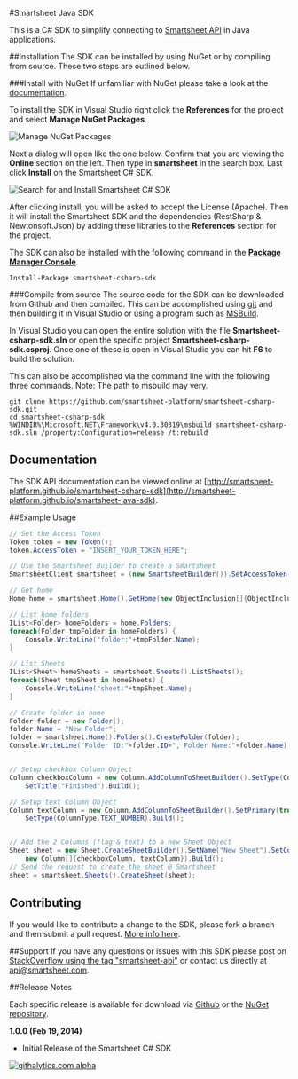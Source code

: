 #Smartsheet Java SDK

This is a C# SDK to simplify connecting to [Smartsheet API](http://www.smartsheet.com/developers/api-documentation) in Java applications.

##Installation
The SDK can be installed by using NuGet or by compiling from source. These two steps are outlined below.

###Install with NuGet
If unfamiliar with NuGet please take a look at the [documentation](http://docs.nuget.org/). 

To install the SDK in Visual Studio right click the **References** for the project and select **Manage NuGet Packages**.

![Manage NuGet Packages](https://googledrive.com/host/0B0ESt9lII6BWZUcyZmls "Manage NuGet Packages")

Next a dialog will open like the one below. Confirm that you are viewing the **Online** section on the left. Then type in **smartsheet** in the search box. Last click **Install** on the Smartsheet C# SDK.

![Search for and Install Smartsheet C# SDK](https://googledrive.com/host/0B0ESt9lII6BWZUcyZmlsa "Install Smartsheet C# SDK")

After clicking install, you will be asked to accept the License (Apache). Then it will install the Smartsheet SDK and the dependencies (RestSharp & Newtonsoft.Json) by adding these libraries to the **References** section for the project.

The SDK can also be installed with the following command in the **[Package Manager Console](http://docs.nuget.org/docs/start-here/using-the-package-manager-console)**.

```dos
Install-Package smartsheet-csharp-sdk
```

###Compile from source
The source code for the SDK can be downloaded from Github and then compiled. This can be accomplished using [git](http://git-scm.com/) and then building it in Visual Studio or using a program such as [MSBuild](http://msdn.microsoft.com/en-us/library/wea2sca5(v=vs.90).aspx).

In Visual Studio you can open the entire solution with the file **Smartsheet-csharp-sdk.sln** or open the specific project **Smartsheet-csharp-sdk.csproj**. Once one of these is open in Visual Studio you can hit **F6** to build the solution.

This can also be accomplished via the command line with the following three commands. Note: The path to msbuild may very.

```dos
git clone https://github.com/smartsheet-platform/smartsheet-csharp-sdk.git
cd smartsheet-csharp-sdk
%WINDIR%\Microsoft.NET\Framework\v4.0.30319\msbuild smartsheet-csharp-sdk.sln /property:Configuration=release /t:rebuild
```

## Documentation
The SDK API documentation can be viewed online at [http://smartsheet-platform.github.io/smartsheet-csharp-sdk](http://smartsheet-platform.github.io/smartsheet-java-sdk).


##Example Usage

```cs
// Set the Access Token
Token token = new Token();
token.AccessToken = "INSERT_YOUR_TOKEN_HERE";

// Use the Smartsheet Builder to create a Smartsheet
SmartsheetClient smartsheet = (new SmartsheetBuilder()).SetAccessToken("1lv9aoebptd2ljf1n3x93o5ris").Build();

// Get home
Home home = smartsheet.Home().GetHome(new ObjectInclusion[]{ObjectInclusion.TEMPLATES});

// List home folders
IList<Folder> homeFolders = home.Folders;
foreach(Folder tmpFolder in homeFolders) {
    Console.WriteLine("folder:"+tmpFolder.Name);
}

// List Sheets
IList<Sheet> homeSheets = smartsheet.Sheets().ListSheets();
foreach(Sheet tmpSheet in homeSheets) {
    Console.WriteLine("sheet:"+tmpSheet.Name);
}

// Create folder in home
Folder folder = new Folder();
folder.Name = "New Folder";
folder = smartsheet.Home().Folders().CreateFolder(folder);
Console.WriteLine("Folder ID:"+folder.ID+", Folder Name:"+folder.Name);


// Setup checkbox Column Object
Column checkboxColumn = new Column.AddColumnToSheetBuilder().SetType(ColumnType.CHECKBOX).
    SetTitle("Finished").Build();

// Setup text Column Object
Column textColumn = new Column.AddColumnToSheetBuilder().SetPrimary(true).SetTitle("To Do List").
    SetType(ColumnType.TEXT_NUMBER).Build();


// Add the 2 Columns (flag & text) to a new Sheet Object
Sheet sheet = new Sheet.CreateSheetBuilder().SetName("New Sheet").SetColumns(
    new Column[]{checkboxColumn, textColumn}).Build();
// Send the request to create the sheet @ Smartsheet
sheet = smartsheet.Sheets().CreateSheet(sheet);
```

<!--More examples available [here](https://github.com/smartsheet-platform/samples/blob/master/csharp-sdk/JavaSDKSample.java).-->

## Contributing
If you would like to contribute a change to the SDK, please fork a branch and then submit a pull request. [More info here](https://help.github.com/articles/using-pull-requests).

##Support
If you have any questions or issues with this SDK please post on [StackOverflow using the tag "smartsheet-api"](http://stackoverflow.com/questions/tagged/smartsheet-api) or contact us directly at api@smartsheet.com.

##Release Notes

Each specific release is available for download via [Github](https://github.com/smartsheet-platform/smartsheet-csharp-sdk/tags) or the [NuGet repository](http://search.maven.org/#search%7Cgav%7C1%7Cg%3A%22com.smartsheet%22%20AND%20a%3A%22smartsheet-sdk-java%22).

**1.0.0 (Feb 19, 2014)**
* Initial Release of the Smartsheet C# SDK


[![githalytics.com alpha](https://cruel-carlota.pagodabox.com/4b2c0d7b11c532fb1693dec0e5f300d5 "githalytics.com")](http://githalytics.com/smartsheet-platform/smartsheet-charp-sdk)